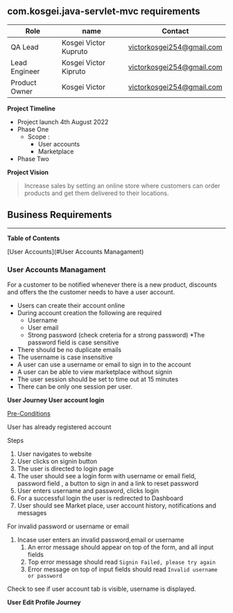 ## com.kosgei.java-servlet-mvc requirements

|Role|name|Contact|
|---|---|---|
|QA Lead| Kosgei Victor Kupruto|victorkosgei254@gmail.com|
|Lead Engineer| Kosgei Victor Kipruto|victorkosgei254@gmail.com|
|Product Owner| Kosgei Victor|victorkosgei254@gmail.com|


**Project Timeline** 

* Project launch 4th August 2022 
* Phase One 
  * Scope : 
    * User accounts 
    * Marketplace
* Phase Two 


**Project Vision**
> Increase sales by setting an online store where customers can order products and get them delivered to their locations.



## Business Requirements 
<hr/>

**Table of Contents**

[User Accounts](#User Accounts Managament)



### User Accounts Managament

  For a customer to be notified whenever there is a new product, discounts and offers the 
  the customer needs to have a user account. 
  * Users can create their account online 
  * During account creation the following are required 
    * Username 
    * User email
    * Strong password (check creteria for a strong password)
  *The password field is case sensitive 
  * There should be no duplicate emails 
  * The username is case insensitive 
  * A user can use a username or email to sign in to the account 
  * A user can be able to view marketplace without signin 
  * The user session should be set to time out at 15 minutes 
  * There can be only one session per user. 


**User Journey User account login**

<u>Pre-Conditions</u>

User has already registered account 

Steps 

1. User navigates to website 
2. User clicks on signin button 
3. The user is directed to login page 
4. The user should see a login form with username or email field, password field , a button to sign in  and a link to reset password 
5. User enters username and password, clicks login 
6. For a successful login the user is redirected to Dashboard
7. User should see Market place, user account history,  notifications and messages 

For invalid password or username or email

1. Incase user enters an invalid password,email or username
   1. An error message should appear on top of the form, and all input fields 
   2. Top error message should read `Signin Failed, please try again`
   3. Error message on top of input fields should read `Invalid username or password`

Check to see if user account tab is visible, username is displayed.


**User Edit Profile Journey**

